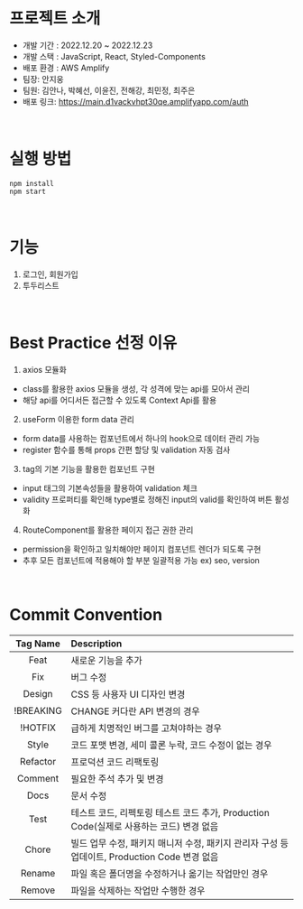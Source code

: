 # 프로젝트 소개

- 개발 기간 : 2022.12.20 ~ 2022.12.23
- 개발 스택 : JavaScript, React, Styled-Components
- 배포 환경 : AWS Amplify
- 팀장: 안지웅
- 팀원: 김안나, 박혜선, 이윤진, 전해강, 최민정, 최주은
- 배포 링크: https://main.d1vackvhpt30qe.amplifyapp.com/auth

<br/>

# 실행 방법

```
npm install
npm start
```

<br/>

# 기능

1. 로그인, 회원가입
2. 투두리스트

<br/>

# Best Practice 선정 이유

1. axios 모듈화

- class를 활용한 axios 모듈을 생성, 각 성격에 맞는 api를 모아서 관리
- 해당 api를 어디서든 접근할 수 있도록 Context Api를 활용

2. useForm 이용한 form data 관리

- form data를 사용하는 컴포넌트에서 하나의 hook으로 데이터 관리 가능
- register 함수를 통해 props 간편 할당 및 validation 자동 검사

3. tag의 기본 기능을 활용한 컴포넌트 구현

- input 태그의 기본속성들을 활용하여 validation 체크
- validity 프로퍼티를 확인해 type별로 정해진 input의 valid를 확인하여 버튼 활성화

4. RouteComponent를 활용한 페이지 접근 권한 관리

- permission을 확인하고 일치해야만 페이지 컴포넌트 렌더가 되도록 구현
- 추후 모든 컴포넌트에 적용해야 할 부분 일괄적용 가능 ex) seo, version

<br/>

# Commit Convention

| Tag Name  | Description                                                                                   |
| :-------: | :-------------------------------------------------------------------------------------------- |
|   Feat    | 새로운 기능을 추가                                                                            |
|    Fix    | 버그 수정                                                                                     |
|  Design   | CSS 등 사용자 UI 디자인 변경                                                                  |
| !BREAKING | CHANGE 커다란 API 변경의 경우                                                                 |
|  !HOTFIX  | 급하게 치명적인 버그를 고쳐야하는 경우                                                        |
|   Style   | 코드 포맷 변경, 세미 콜론 누락, 코드 수정이 없는 경우                                         |
| Refactor  | 프로덕션 코드 리팩토링                                                                        |
|  Comment  | 필요한 주석 추가 및 변경                                                                      |
|   Docs    | 문서 수정                                                                                     |
|   Test    | 테스트 코드, 리펙토링 테스트 코드 추가, Production Code(실제로 사용하는 코드) 변경 없음       |
|   Chore   | 빌드 업무 수정, 패키지 매니저 수정, 패키지 관리자 구성 등 업데이트, Production Code 변경 없음 |
|  Rename   | 파일 혹은 폴더명을 수정하거나 옮기는 작업만인 경우                                            |
|  Remove   | 파일을 삭제하는 작업만 수행한 경우                                                            |
